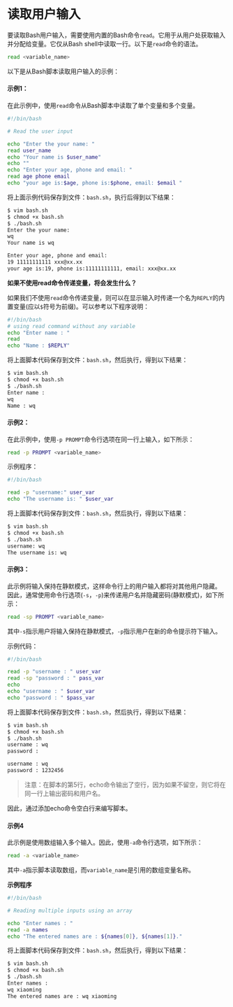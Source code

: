 # 读取用户输入

要读取Bash用户输入，需要使用内置的Bash命令`read`。它用于从用户处获取输入并分配给变量。它仅从Bash shell中读取一行。以下是`read`命令的语法。

```bash
read <variable_name>
```

以下是从Bash脚本读取用户输入的示例：

#### 示例1：

在此示例中，使用`read`命令从Bash脚本中读取了单个变量和多个变量。

```bash
#!/bin/bash  

# Read the user input   

echo "Enter the your name: "  
read user_name  
echo "Your name is $user_name"  
echo ""
echo "Enter your age, phone and email: "  
read age phone email  
echo "your age is:$age, phone is:$phone, email: $email "
```

将上面示例代码保存到文件：`bash.sh`，执行后得到以下结果：
```bash
$ vim bash.sh 
$ chmod +x bash.sh 
$ ./bash.sh 
Enter the your name: 
wq
Your name is wq

Enter your age, phone and email: 
19 11111111111 xxx@xx.xx 
your age is:19, phone is:11111111111, email: xxx@xx.xx 

```

**如果不使用read命令传递变量，将会发生什么？**

如果我们不使用`read`命令传递变量，则可以在显示输入时传递一个名为`REPLY`的内置变量(应以`$`符号为前缀)。可以参考以下程序说明：

```bash
#!/bin/bash  
# using read command without any variable  
echo "Enter name : "  
read  
echo "Name : $REPLY"
```
将上面脚本代码保存到文件：`bash.sh`，然后执行，得到以下结果：
```bash
$ vim bash.sh 
$ chmod +x bash.sh 
$ ./bash.sh 
Enter name : 
wq
Name : wq
```

#### 示例2：

在此示例中，使用`-p PROMPT`命令行选项在同一行上输入，如下所示：

```bash
read -p PROMPT <variable_name>
```

示例程序：

```bash
#!/bin/bash  

read -p "username:" user_var  
echo "The username is: " $user_var
```

将上面脚本代码保存到文件：`bash.sh`，然后执行，得到以下结果：
```bash
$ vim bash.sh 
$ chmod +x bash.sh 
$ ./bash.sh
username: wq
The username is: wq
```

#### 示例3：

此示例将输入保持在静默模式，这样命令行上的用户输入都将对其他用户隐藏。  
因此，通常使用命令行选项(`-s`，`-p`)来传递用户名并隐藏密码(静默模式)，如下所示：

```bash
read -sp PROMPT <variable_name>
```

其中`-s`指示用户将输入保持在静默模式，`-p`指示用户在新的命令提示符下输入。

示例代码：

```bash
#!/bin/bash  

read -p "username : " user_var  
read -sp "password : " pass_var  
echo  
echo "username : " $user_var  
echo "password : " $pass_var
```

将上面脚本代码保存到文件：`bash.sh`，然后执行，得到以下结果：
```bash
$ vim bash.sh 
$ chmod +x bash.sh 
$ ./bash.sh
username : wq
password :

username : wq
password : 1232456
```

> 注意：在脚本的第5行，echo命令输出了空行，因为如果不留空，则它将在同一行上输出密码和用户名。

因此，通过添加echo命令空白行来编写脚本。

#### 示例4

此示例是使用数组输入多个输入。因此，使用`-a`命令行选项，如下所示：

```bash
read -a <variable_name>
```

其中`-a`指示脚本读取数组，而`variable_name`是引用的数组变量名称。

**示例程序**

```bash
#!/bin/bash  

# Reading multiple inputs using an array  

echo "Enter names : "  
read -a names  
echo "The entered names are : ${names[0]}, ${names[1]}."
```
将上面脚本代码保存到文件：`bash.sh`，然后执行，得到以下结果：
```bash
$ vim bash.sh 
$ chmod +x bash.sh 
$ ./bash.sh
Enter names :
wq xiaoming
The entered names are : wq xiaoming
```
